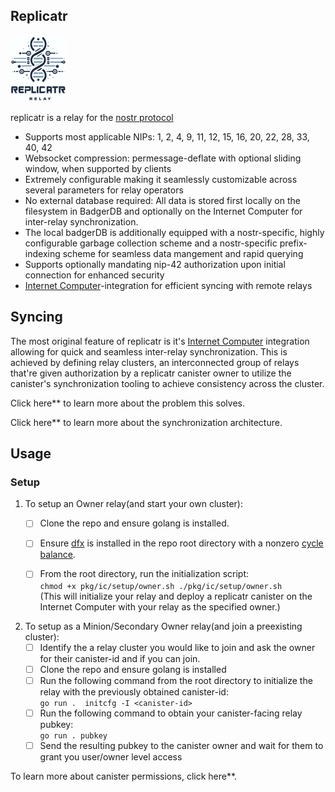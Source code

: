 ## Replicatr
![logo](doc/logo.png)

replicatr is a relay for the [nostr protocol](https://github.com/nostr-protocol/nostr)

* Supports most applicable NIPs: 1, 2, 4, 9, 11, 12, 15, 16, 20, 22, 28, 33, 40, 42
* Websocket compression: permessage-deflate with optional sliding window, when supported by clients
* Extremely configurable making it seamlessly customizable across several parameters for relay operators 
* No external database required: All data is stored first locally on the filesystem in BadgerDB and optionally on the Internet Computer for inter-relay synchronization. 
* The local badgerDB is additionally equipped with a nostr-specific, highly configurable garbage collection scheme and a nostr-specific prefix-indexing scheme for seamless data mangement and rapid querying
* Supports optionally mandating nip-42 authorization upon initial connection for enhanced security
* [Internet Computer](https://internetcomputer.org/docs/current/home)-integration for efficient syncing with remote relays

## Syncing

The most original feature of replicatr is it's  [Internet Computer](https://internetcomputer.org/docs/current/home) integration allowing for quick and seamless inter-relay synchronization. This is achieved by defining relay clusters, an interconnected group of relays that're given authorization by a replicatr canister owner to utilize the canister's synchronization tooling to achieve consistency across the cluster.

Click here** to learn more about the problem this solves.

Click here** to learn more about the synchronization architecture.

## Usage
### Setup

 1. To setup an Owner relay(and start your own cluster):
	- [ ] Clone the repo and ensure golang is installed.
	- [ ] Ensure [dfx](https://internetcomputer.org/docs/current/developer-docs/getting-started/install/) is installed in the repo root directory with a nonzero [cycle balance](https://support.dfinity.org/hc/en-us/articles/5946641657108-What-is-a-cycles-wallet).
	- [ ] From the root directory, run the initialization script:\
	`chmod +x pkg/ic/setup/owner.sh
	./pkg/ic/setup/owner.sh`\
	(This will initialize your relay and deploy a replicatr canister on the Internet Computer with your relay as the specified owner.)
	     
	     
 2. To setup as a Minion/Secondary Owner  relay(and join a preexisting cluster):
	 - [ ] Identify the a relay cluster you would like to join and ask the owner for their canister-id and if you can join.
	 - [ ] Clone the repo and ensure golang is installed
	 - [ ] Run the following command from the root directory to initialize the relay with the previously obtained canister-id:\
	 `go run .  initcfg -I <canister-id>`
	 - [ ] Run the following command to obtain your canister-facing relay pubkey:\
	 `go run . pubkey`
	 - [ ] Send the resulting pubkey to the canister owner and wait for them to grant you user/owner level access

To learn more about canister permissions, click here**.
